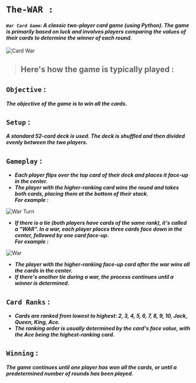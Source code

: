 # `The-WAR :`

#### *`War Card Game`: A classic two-player card game (using Python). The game is primarily based on luck and involves players comparing the values of their cards to determine the winner of each round.*

![Card War](https://github.com/GirijaShankarPanda/The_WAR/assets/104772357/37ad224b-d1bd-485a-b133-0c61ca4d4f8b)

>## Here's how the game is typically played :

## `Objective` : 

***The objective of the game is to win all the cards.***

## `Setup` :

***A standard 52-card deck is used. The deck is shuffled and then divided evenly between the two players.***

## `Gameplay` :
- ***Each player flips over the top card of their deck and places it face-up in the center.***
- ***The player with the higher-ranking card wins the round and takes both cards, placing them at the bottom of their stack.</br> For example :***

![War Turn](https://github.com/GirijaShankarPanda/The_WAR/assets/104772357/319be3ab-c892-464c-ae60-49b86fbce476)

- ***If there is a tie (both players have cards of the same rank), it's called a "WAR". In a war, each player places three cards face down in the center, followed by one card face-up.</br> For example :***

![War](https://github.com/GirijaShankarPanda/The_WAR/assets/104772357/8fe73463-0206-4426-adf2-cb57135af158)

- ***The player with the higher-ranking face-up card after the war wins all the cards in the center.***
- ***If there's another tie during a war, the process continues until a winner is determined.***

## `Card Ranks` :
- ***Cards are ranked from lowest to highest: 2, 3, 4, 5, 6, 7, 8, 9, 10, Jack, Queen, King, Ace.*** 
- ***The ranking order is usually determined by the card's face value, with the Ace being the highest-ranking card.***

## `Winning` :
***The game continues until one player has won all the cards, or until a predetermined number of rounds has been played.***
